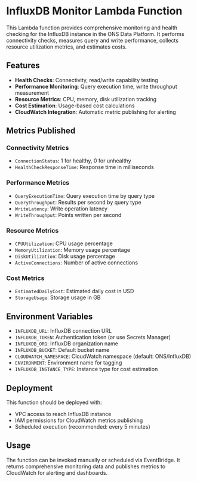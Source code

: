 # InfluxDB Monitor Lambda Function

This Lambda function provides comprehensive monitoring and health checking for the InfluxDB instance in the ONS Data Platform. It performs connectivity checks, measures query and write performance, collects resource utilization metrics, and estimates costs.

## Features

- **Health Checks**: Connectivity, read/write capability testing
- **Performance Monitoring**: Query execution time, write throughput measurement
- **Resource Metrics**: CPU, memory, disk utilization tracking
- **Cost Estimation**: Usage-based cost calculations
- **CloudWatch Integration**: Automatic metric publishing for alerting

## Metrics Published

### Connectivity Metrics
- `ConnectionStatus`: 1 for healthy, 0 for unhealthy
- `HealthCheckResponseTime`: Response time in milliseconds

### Performance Metrics
- `QueryExecutionTime`: Query execution time by query type
- `QueryThroughput`: Results per second by query type
- `WriteLatency`: Write operation latency
- `WriteThroughput`: Points written per second

### Resource Metrics
- `CPUUtilization`: CPU usage percentage
- `MemoryUtilization`: Memory usage percentage
- `DiskUtilization`: Disk usage percentage
- `ActiveConnections`: Number of active connections

### Cost Metrics
- `EstimatedDailyCost`: Estimated daily cost in USD
- `StorageUsage`: Storage usage in GB

## Environment Variables

- `INFLUXDB_URL`: InfluxDB connection URL
- `INFLUXDB_TOKEN`: Authentication token (or use Secrets Manager)
- `INFLUXDB_ORG`: InfluxDB organization name
- `INFLUXDB_BUCKET`: Default bucket name
- `CLOUDWATCH_NAMESPACE`: CloudWatch namespace (default: ONS/InfluxDB)
- `ENVIRONMENT`: Environment name for tagging
- `INFLUXDB_INSTANCE_TYPE`: Instance type for cost estimation

## Deployment

This function should be deployed with:
- VPC access to reach InfluxDB instance
- IAM permissions for CloudWatch metrics publishing
- Scheduled execution (recommended: every 5 minutes)

## Usage

The function can be invoked manually or scheduled via EventBridge. It returns comprehensive monitoring data and publishes metrics to CloudWatch for alerting and dashboards.